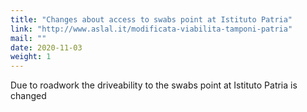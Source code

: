```yaml
---
title: "Changes about access to swabs point at Istituto Patria"
link: "http://www.aslal.it/modificata-viabilita-tamponi-patria"
mail: ""
date: 2020-11-03
weight: 1
---
```


Due to roadwork the driveability to the swabs point at Istituto Patria is changed
